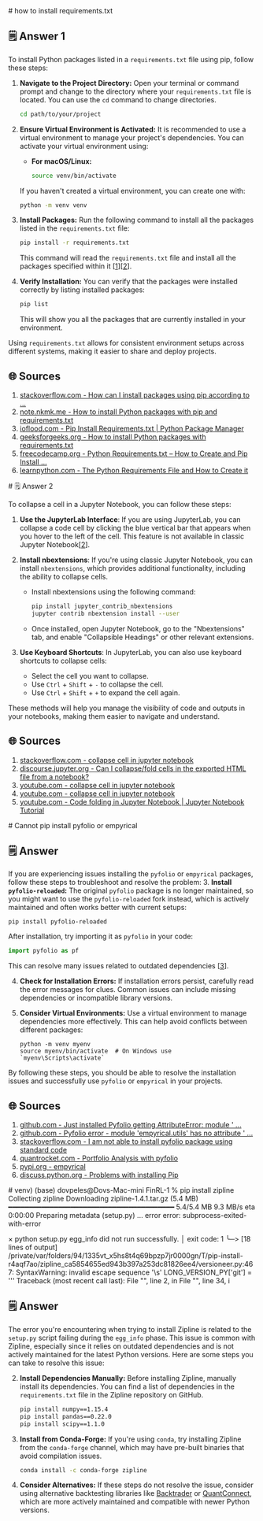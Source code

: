<response>
# how to install requirements.txt

## 🗒️ Answer 1

To install Python packages listed in a `requirements.txt` file using pip, follow these steps:

1. **Navigate to the Project Directory:**
   Open your terminal or command prompt and change to the directory where your `requirements.txt` file is located. You can use the `cd` command to change directories.

   ```bash
   cd path/to/your/project
   ```

2. **Ensure Virtual Environment is Activated:**
   It is recommended to use a virtual environment to manage your project's dependencies. You can activate your virtual environment using:

   - **For macOS/Linux:**
     ```bash
     source venv/bin/activate
     ```

   If you haven't created a virtual environment, you can create one with:

   ```bash
   python -m venv venv
   ```

3. **Install Packages:**
   Run the following command to install all the packages listed in the `requirements.txt` file:

   ```bash
   pip install -r requirements.txt
   ```

   This command will read the `requirements.txt` file and install all the packages specified within it [[1](https://stackoverflow.com/questions/7225900/how-can-i-install-packages-using-pip-according-to-the-requirements-txt-file-from)][[2](https://note.nkmk.me/en/python-pip-install-requirements/)].

4. **Verify Installation:**
   You can verify that the packages were installed correctly by listing installed packages:

   ```bash
   pip list
   ```

   This will show you all the packages that are currently installed in your environment.

Using `requirements.txt` allows for consistent environment setups across different systems, making it easier to share and deploy projects.

## 🌐 Sources

1. [stackoverflow.com - How can I install packages using pip according to ...](https://stackoverflow.com/questions/7225900/how-can-i-install-packages-using-pip-according-to-the-requirements-txt-file-from)
2. [note.nkmk.me - How to install Python packages with pip and requirements.txt](https://note.nkmk.me/en/python-pip-install-requirements/)
3. [ioflood.com - Pip Install Requirements.txt | Python Package Manager](https://ioflood.com/blog/pip-install-requirements-txt/)
4. [geeksforgeeks.org - How to install Python packages with requirements.txt](https://www.geeksforgeeks.org/how-to-install-python-packages-with-requirements-txt/)
5. [freecodecamp.org - Python Requirements.txt – How to Create and Pip Install ...](https://www.freecodecamp.org/news/python-requirementstxt-explained/)
6. [learnpython.com - The Python Requirements File and How to Create it](https://learnpython.com/blog/python-requirements-file/)
</response>

<response>
# 🗒️ Answer 2

To collapse a cell in a Jupyter Notebook, you can follow these steps:

1. **Use the JupyterLab Interface**: If you are using JupyterLab, you can collapse a code cell by clicking the blue vertical bar that appears when you hover to the left of the cell. This feature is not available in classic Jupyter Notebook[[2](https://discourse.jupyter.org/t/can-i-collapse-fold-cells-in-the-exported-html-file-from-a-notebook/8579)].

2. **Install nbextensions**: If you're using classic Jupyter Notebook, you can install `nbextensions`, which provides additional functionality, including the ability to collapse cells.
   - Install nbextensions using the following command:
     ```bash
     pip install jupyter_contrib_nbextensions
     jupyter contrib nbextension install --user
     ```
   - Once installed, open Jupyter Notebook, go to the "Nbextensions" tab, and enable "Collapsible Headings" or other relevant extensions.

3. **Use Keyboard Shortcuts**: In JupyterLab, you can also use keyboard shortcuts to collapse cells:
   - Select the cell you want to collapse.
   - Use `Ctrl` + `Shift` + `-` to collapse the cell.
   - Use `Ctrl` + `Shift` + `+` to expand the cell again.

These methods will help you manage the visibility of code and outputs in your notebooks, making them easier to navigate and understand.

## 🌐 Sources

1. [stackoverflow.com - collapse cell in jupyter notebook](https://stackoverflow.com/questions/33159518/collapse-cell-in-jupyter-notebook)
2. [discourse.jupyter.org - Can I collapse/fold cells in the exported HTML file from a notebook?](https://discourse.jupyter.org/t/can-i-collapse-fold-cells-in-the-exported-html-file-from-a-notebook/8579)
3. [youtube.com - collapse cell in jupyter notebook](https://www.youtube.com/watch?v=xg-XTtnuU4w)
4. [youtube.com - collapse cell in jupyter notebook](https://www.youtube.com/watch?v=DXmRhuG1LEQ)
5. [youtube.com - Code folding in Jupyter Notebook | Jupyter Notebook Tutorial](https://www.youtube.com/watch?v=pDP6smEqrOM)
</response>

<response>
# Cannot pip install pyfolio or empyrical

## 🗒️ Answer

If you are experiencing issues installing the `pyfolio` or `empyrical` packages, follow these steps to troubleshoot and resolve the problem:
3. **Install `pyfolio-reloaded`:**
   The original `pyfolio` package is no longer maintained, so you might want to use the `pyfolio-reloaded` fork instead, which is actively maintained and often works better with current setups:
   ```shell
   pip install pyfolio-reloaded
   ```
   After installation, try importing it as `pyfolio` in your code:
   ```python
   import pyfolio as pf
   ```
   This can resolve many issues related to outdated dependencies [[3](https://stackoverflow.com/questions/74781851/i-am-not-able-to-install-pyfolio-package-using-standard-code)].

4. **Check for Installation Errors:**
   If installation errors persist, carefully read the error messages for clues. Common issues can include missing dependencies or incompatible library versions.

5. **Consider Virtual Environments:**
   Use a virtual environment to manage dependencies more effectively. This can help avoid conflicts between different packages:
   ```shell
   python -m venv myenv
   source myenv/bin/activate  # On Windows use `myenv\Scripts\activate`
   ```

By following these steps, you should be able to resolve the installation issues and successfully use `pyfolio` or `empyrical` in your projects.

## 🌐 Sources

1. [github.com - Just installed Pyfolio getting AttributeError: module ' ...](https://github.com/quantopian/empyrical/issues/52)
2. [github.com - Pyfolio error - module 'empyrical.utils' has no attribute ' ...](https://github.com/enigmampc/catalyst/issues/428)
3. [stackoverflow.com - I am not able to install pyfolio package using standard code](https://stackoverflow.com/questions/74781851/i-am-not-able-to-install-pyfolio-package-using-standard-code)
4. [quantrocket.com - Portfolio Analysis with pyfolio](https://www.quantrocket.com/codeload/quant-finance-lectures/quant_finance_lectures/Lecture33-Portfolio-Analysis-with-pyfolio.ipynb.html)
5. [pypi.org - empyrical](https://pypi.org/project/empyrical/)
6. [discuss.python.org - Problems with installing Pip](https://discuss.python.org/t/problems-with-installing-pip/49966)

</response>

<response>
# venv) (base) dovpeles@Dovs-Mac-mini FinRL-1 % pip install zipline
Collecting zipline
  Downloading zipline-1.4.1.tar.gz (5.4 MB)
     ━━━━━━━━━━━━━━━━━━━━━━━━━━━━━━━━━━━━━━━━ 5.4/5.4 MB 9.3 MB/s eta 0:00:00
  Preparing metadata (setup.py) ... error
  error: subprocess-exited-with-error
  
  × python setup.py egg_info did not run successfully.
  │ exit code: 1
  ╰─> [18 lines of output]
      /private/var/folders/94/1335vt_x5hs8t4q69bpzp7jr0000gn/T/pip-install-r4aqf7ao/zipline_ca5854655ed943b397a253dc81826ee4/versioneer.py:467: SyntaxWarning: invalid escape sequence '\s'
        LONG_VERSION_PY['git'] = '''
      Traceback (most recent call last):
        File "<string>", line 2, in <module>
        File "<pip-setuptools-caller>", line 34, i

## 🗒️ Answer

The error you're encountering when trying to install Zipline is related to the `setup.py` script failing during the `egg_info` phase. This issue is common with Zipline, especially since it relies on outdated dependencies and is not actively maintained for the latest Python versions. Here are some steps you can take to resolve this issue:


2. **Install Dependencies Manually:**
   Before installing Zipline, manually install its dependencies. You can find a list of dependencies in the `requirements.txt` file in the Zipline repository on GitHub.

   ```bash
   pip install numpy==1.15.4
   pip install pandas==0.22.0
   pip install scipy==1.1.0
   ```

3. **Install from Conda-Forge:**
   If you're using `conda`, try installing Zipline from the `conda-forge` channel, which may have pre-built binaries that avoid compilation issues.

   ```bash
   conda install -c conda-forge zipline
   ```

5. **Consider Alternatives:**
   If these steps do not resolve the issue, consider using alternative backtesting libraries like [Backtrader](https://www.backtrader.com/) or [QuantConnect](https://www.quantconnect.com/), which are more actively maintained and compatible with newer Python versions.
